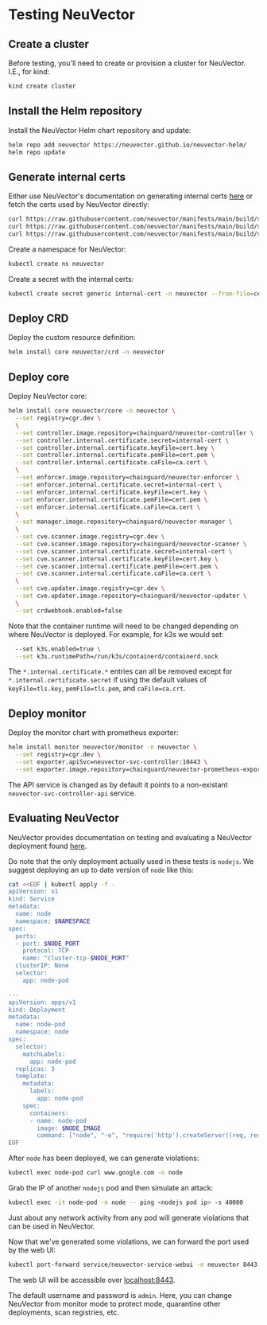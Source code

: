 # Testing NeuVector

## Create a cluster

Before testing, you'll need to create or provision a cluster for NeuVector. I.E., for kind:

```bash
kind create cluster
```

## Install the Helm repository

Install the NeuVector Helm chart repository and update:

```bash
helm repo add neuvector https://neuvector.github.io/neuvector-helm/
helm repo update
```

## Generate internal certs

Either use NeuVector's documentation on generating internal certs [here](https://open-docs.neuvector.com/deploying/production/internal) or fetch the certs
used by NeuVector directly:

```bash
curl https://raw.githubusercontent.com/neuvector/manifests/main/build/share/etc/neuvector/certs/internal/ca.cert -o ca.cert
curl https://raw.githubusercontent.com/neuvector/manifests/main/build/share/etc/neuvector/certs/internal/cert.key -o cert.key
curl https://raw.githubusercontent.com/neuvector/manifests/main/build/share/etc/neuvector/certs/internal/cert.pem -o cert.pem
```

Create a namespace for NeuVector:

```bash
kubectl create ns neuvector
```

Create a secret with the internal certs:

```bash
kubectl create secret generic internal-cert -n neuvector --from-file=cert.key --from-file=cert.pem --from-file=ca.cert
```

## Deploy CRD

Deploy the custom resource definition:

```bash
helm install core neuvector/crd -n neuvector
```

## Deploy core

Deploy NeuVector core:

```bash
helm install core neuvector/core -n neuvector \
  --set registry=cgr.dev \
  \
  --set controller.image.repository=chainguard/neuvector-controller \
  --set controller.internal.certificate.secret=internal-cert \
  --set controller.internal.certificate.keyFile=cert.key \
  --set controller.internal.certificate.pemFile=cert.pem \
  --set controller.internal.certificate.caFile=ca.cert \
  \
  --set enforcer.image.repository=chainguard/neuvector-enforcer \
  --set enforcer.internal.certificate.secret=internal-cert \
  --set enforcer.internal.certificate.keyFile=cert.key \
  --set enforcer.internal.certificate.pemFile=cert.pem \
  --set enforcer.internal.certificate.caFile=ca.cert \
  \
  --set manager.image.repository=chainguard/neuvector-manager \
  \
  --set cve.scanner.image.registry=cgr.dev \
  --set cve.scanner.image.repository=chainguard/neuvector-scanner \
  --set cve.scanner.internal.certificate.secret=internal-cert \
  --set cve.scanner.internal.certificate.keyFile=cert.key \
  --set cve.scanner.internal.certificate.pemFile=cert.pem \
  --set cve.scanner.internal.certificate.caFile=ca.cert \
  \
  --set cve.updater.image.registry=cgr.dev \
  --set cve.updater.image.repository=chainguard/neuvector-updater \
  \
  --set crdwebhook.enabled=false
```

Note that the container runtime will need to be changed depending on where NeuVector is deployed.
For example, for k3s we would set:

```bash
  --set k3s.enabled=true \
  --set k3s.runtimePath=/run/k3s/containerd/containerd.sock
```

The `*.internal.certificate.*` entries can all be removed except for `*.internal.certificate.secret`
if using the default values of `keyFile=tls.key`, `pemFile=tls.pem`, and `caFile=ca.crt`.

## Deploy monitor

Deploy the monitor chart with prometheus exporter:

```bash
helm install monitor neuvector/monitor -n neuvector \
  --set registry=cgr.dev \
  --set exporter.apiSvc=neuvector-svc-controller:10443 \
  --set exporter.image.repository=chainguard/neuvector-prometheus-exporter
```

The API service is changed as by default it points to a non-existant `neuvector-svc-controller-api` service.

## Evaluating NeuVector

NeuVector provides documentation on testing and evaluating a NeuVector deployment found [here](https://open-docs.neuvector.com/testing/testing).

Do note that the only deployment actually used in these tests is `nodejs`. We suggest deploying an up to date version of `node` like this:

```bash
cat <<EOF | kubectl apply -f -
apiVersion: v1
kind: Service
metadata:
  name: node
  namespace: $NAMESPACE
spec:
  ports:
  - port: $NODE_PORT
    protocol: TCP
    name: "cluster-tcp-$NODE_PORT"
  clusterIP: None
  selector:
    app: node-pod

---
apiVersion: apps/v1
kind: Deployment
metadata:
  name: node-pod
  namespace: node
spec:
  selector:
    matchLabels:
      app: node-pod
  replicas: 3
  template:
    metadata:
      labels:
        app: node-pod
    spec:
      containers:
      - name: node-pod
        image: $NODE_IMAGE
        command: ["node", "-e", "require('http').createServer((req, res) => res.end('Hello World')).listen(8888)"]
EOF
```

After `node` has been deployed, we can generate violations:

```bash
kubectl exec node-pod curl www.google.com -n node
```

Grab the IP of another `nodejs` pod and then simulate an attack:

```bash
kubectl exec -it node-pod -n node -- ping <nodejs pod ip> -s 40000
```

Just about any network activity from any pod will generate violations that can be used in NeuVector.

Now that we've generated some violations, we can forward the port used by the web UI:

```bash
kubectl port-forward service/neuvector-service-webui -n neuvector 8443:8443
```

The web UI will be accessible over [localhost:8443](https://localhost:8443).

The default username and password is `admin`. Here, you can change NeuVector from monitor mode to protect
mode, quarantine other deployments, scan registries, etc.

